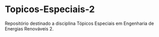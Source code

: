 # Topicos-Especiais-2
Repositório destinado a disciplina Tópicos Especiais em Engenharia de Energias Renováveis 2.
